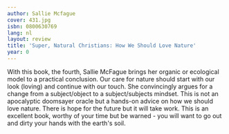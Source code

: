 ```yaml
---
author: Sallie Mcfague
cover: 431.jpg
isbn: 0800630769
lang: nl
layout: review
title: 'Super, Natural Christians: How We Should Love Nature'
year: 0
---
```

With this book, the fourth, Sallie McFague brings her organic or ecological model to a practical conclusion.  Our care for nature should start with our look (loving) and continue with our touch.  She convincingly  argues for a change from a subject/object to a subject/subjects mindset.   This is not an apocalyptic doomsayer oracle but a hands-on advice on how we  should love nature.  There is hope for the future but it will take work.   This is an excellent book, worthy of your time but be warned - you will  want to go out and dirty your hands with the earth's soil.
